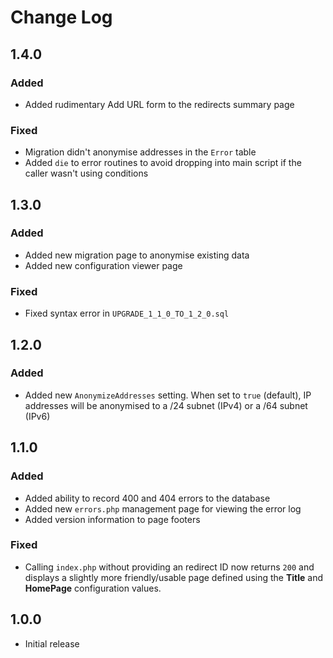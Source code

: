 # Change Log

## 1.4.0

### Added

* Added rudimentary Add URL form to the redirects summary page

### Fixed

* Migration didn't anonymise addresses in the `Error` table
* Added `die` to error routines to avoid dropping into main
  script if the caller wasn't using conditions

## 1.3.0

### Added

* Added new migration page to anonymise existing data
* Added new configuration viewer page

### Fixed

* Fixed syntax error in `UPGRADE_1_1_0_TO_1_2_0.sql`

## 1.2.0

### Added

* Added new `AnonymizeAddresses` setting. When set to `true`
  (default), IP addresses will be anonymised to a /24 subnet
  (IPv4) or a /64 subnet (IPv6)

## 1.1.0

### Added

* Added ability to record 400 and 404 errors to the database
* Added new `errors.php` management page for viewing the error
  log
* Added version information to page footers

### Fixed

* Calling `index.php` without providing an redirect ID now
  returns `200` and displays a slightly more friendly/usable
  page defined using the **Title** and **HomePage**
  configuration values.

## 1.0.0

* Initial release
